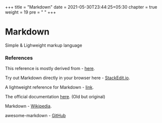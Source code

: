 +++
title = "Markdown"
date = 2021-05-30T23:44:25+05:30
chapter = true
weight = 19
pre = "<i class='devicon-markdown-original'></i> "
+++

# Markdown
Simple & Lighweight markup language 

### References
This reference is mostly derived from - [here](https://github.com/adam-p/markdown-here/wiki/Markdown-Cheatsheet).

Try out Markdown directly in your browser here - [StackEdit.io](https://stackedit.io/).

A lightweight reference for Markdown - [link](https://www.markdownguide.org/).

The official documentation [here](https://daringfireball.net/projects/markdown/syntax). (Old but original)

Markdown - [Wikipedia](https://en.wikipedia.org/wiki/Markdown).

awesome-markdown - [GitHub](https://github.com/mundimark/awesome-markdown)